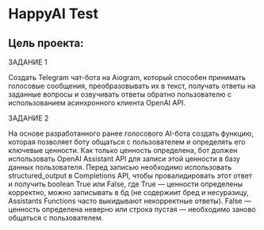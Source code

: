 # HappyAI Test



## Цель проекта:

   ЗАДАНИЕ 1

   Создать Telegram чат-бота на Aiogram, который способен принимать голосовые сообщения,
   преобразовывать их в текст, получать ответы на заданные вопросы и озвучивать ответы
   обратно пользователю с использованием асинхронного клиента OpenAI API.


   ЗАДАНИЕ 2

   На основе разработанного ранее голосового AI-бота создать функцию, которая позволяет боту общаться с пользователем и определять его ключевые ценности. Как только ценность определена, бот должен использовать OpenAI Assistant API для записи этой ценности в базу данных пользователя. Перед записью необходимо использовать structured_output в Completions API, чтобы провалидировать этот ответ и получить boolean True или False, где True — ценности определены корректно, можно записывать в бд (не содержиит бред и несуразицу, Assistants Functions часто выкидывают некорректные ответы). False — ценность определена неверно или строка пустая — необходимо заново общаться с пользователем.



